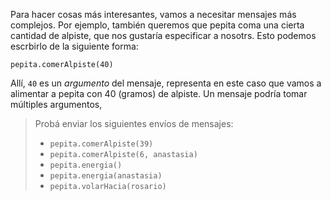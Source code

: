 Para hacer cosas más interesantes, vamos a necesitar mensajes más complejos. Por ejemplo, también queremos que pepita coma una cierta cantidad de alpiste, que nos gustaría especificar a nosotrs. Esto podemos escrbirlo de la siguiente forma: 

```wollok
pepita.comerAlpiste(40)
```

Allí, `40` es un _argumento_ del mensaje, representa en este caso que vamos a alimentar a pepita con 40 (gramos) de alpiste. Un mensaje podría tomar múltiples argumentos, 

> Probá enviar los siguientes envíos de mensajes:
>
> * `pepita.comerAlpiste(39)`
> * `pepita.comerAlpiste(6, anastasia)`
> * `pepita.energia()`
> * `pepita.energia(anastasia)`
> * `pepita.volarHacia(rosario)`
